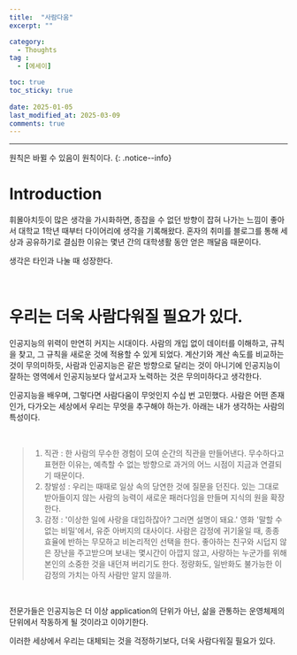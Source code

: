 ```yaml
---
title:  "사람다움" 
excerpt: ""

category:
  - Thoughts
tag :
  - [에세이]

toc: true
toc_sticky: true
 
date: 2025-01-05
last_modified_at: 2025-03-09
comments: true
---
```


---

원칙은 바뀔 수 있음이 원칙이다.
{: .notice--info}

# Introduction

휘몰아치듯이 많은 생각을 가시화하면, 종잡을 수 없던 방향이 잡혀 나가는 느낌이 좋아서 대학교 1학년 때부터 다이어리에 생각을 기록해왔다. 혼자의 취미를 블로그를 통해 세상과 공유하기로 결심한 이유는 몇년 간의 대학생활 동안 얻은 깨달음 때문이다. 

생각은 타인과 나눌 때 성장한다.

<br>

# 우리는 더욱 사람다워질 필요가 있다.

인공지능의 위력이 만연히 커지는 시대이다. 사람의 개입 없이 데이터를 이해하고, 규칙을 찾고, 그 규칙을 새로운 것에 적용할 수 있게 되었다. 계산기와 계산 속도를 비교하는 것이 무의미하듯, 사람과 인공지능은 같은 방향으로 달리는 것이 아니기에 인공지능이 잘하는 영역에서 인공지능보다 앞서고자 노력하는 것은 무의미하다고 생각한다. 

인공지능을 배우며, 그렇다면 사람다움이 무엇인지 수십 번 고민했다. 사람은 어떤 존재인가, 다가오는 세상에서 우리는 무엇을 추구해야 하는가.
아래는 내가 생각하는 사람의 특성이다.

<br>


> 1. 직관 : 한 사람의 무수한 경험이 모여 순간의 직관을 만들어낸다. 무수하다고 표현한 이유는, 예측할 수 없는 방향으로 과거의 어느 시점이 지금과 연결되기 때문이다.
> 2. 창발성 : 우리는 때때로 일상 속의 당연한 것에 질문을 던진다. 있는 그대로 받아들이지 않는 사람의 능력이 새로운 패러다임을 만들며 지식의 원을 확장한다.
> 3. 감정 : '이상한 일에 사랑을 대입하잖아? 그러면 설명이 돼요.' 영화 '말할 수 없는 비밀'에서, 유준 아버지의 대사이다. 사람은 감정에 귀기울일 때, 종종 효율에 반하는 무모하고 비논리적인 선택을 한다. 좋아하는 친구와 시덥지 않은 장난을 주고받으며 보내는 몇시간이 아깝지 않고, 사랑하는 누군가를 위해 본인의 소중한 것을 내던져 버리기도 한다. 정량화도, 일반화도 불가능한 이 감정의 가치는 아직 사람만 알지 않을까.
<br>

전문가들은 인공지능은 더 이상 application의 단위가 아닌, 삶을 관통하는 운영체제의 단위에서 작동하게 될 것이라고 이야기한다. 

이러한 세상에서 우리는 대체되는 것을 걱정하기보다, 더욱 사람다워질 필요가 있다.